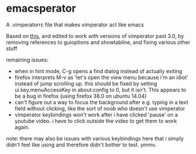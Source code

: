 # emacsperator
A .vimperatorrc file that makes vimperator act like emacs

Based on [this](https://gist.github.com/avendael/7028513), and edited to work with versions of vimperator past 3.0, by removing references to guioptions and showtabline, and fixing various other stuff

remaining issues:

 * when in hint mode, C-g opens a find dialog instead of actually exiting
 * firefox interprets M-v as 'let's open the view menu because i'm an idiot' instead of jump scrolling up. this should be fixed by setting ui.key.menuAccessKey in about:config to 0, but it isn't. This appears to be a bug in firefox (using firefox 38.0 on ubuntu 14.04)
 * can't figure out a way to focus the background after e.g. typing in a text field without clicking, like the sort of noob who doesn't use vimperator
 * vimperator keybindings won't work after i have clicked 'pause' on a youtube video. i have to click outside the video to get them to work again.

note: there may also be issues with various keybindings here that i simply didn't feel like using and therefore didn't bother to test. ymmv.
